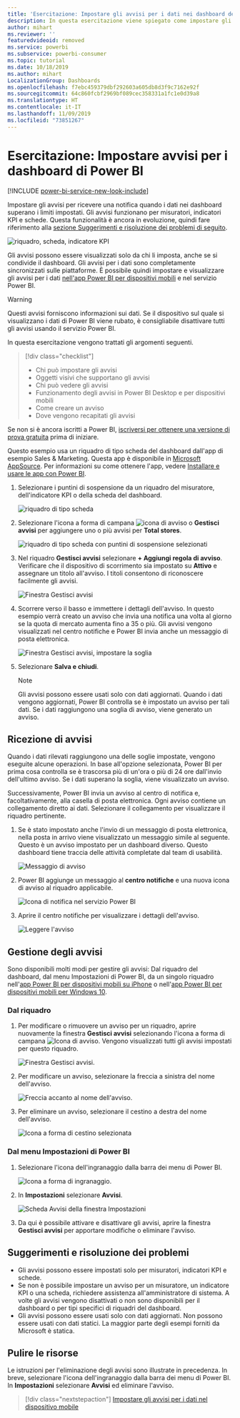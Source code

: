 ```yaml
---
title: 'Esercitazione: Impostare gli avvisi per i dati nei dashboard del servizio Power BI'
description: In questa esercitazione viene spiegato come impostare gli avvisi per ricevere una notifica quando i dati in un dashboard superano i limiti impostati nel servizio Microsoft Power BI.
author: mihart
ms.reviewer: ''
featuredvideoid: removed
ms.service: powerbi
ms.subservice: powerbi-consumer
ms.topic: tutorial
ms.date: 10/18/2019
ms.author: mihart
LocalizationGroup: Dashboards
ms.openlocfilehash: f7ebc459379dbf292603a605db8d3f9c7162e92f
ms.sourcegitcommit: 64c860fcbf2969bf089cec358331a1fc1e0d39a8
ms.translationtype: HT
ms.contentlocale: it-IT
ms.lasthandoff: 11/09/2019
ms.locfileid: "73851267"
---
```

# <a name="tutorial-set-dashboard-alerts-on-power-bi-dashboards"></a>Esercitazione: Impostare avvisi per i dashboard di Power BI

[!INCLUDE [power-bi-service-new-look-include](../includes/power-bi-service-new-look-include.md)]

Impostare gli avvisi per ricevere una notifica quando i dati nei dashboard superano i limiti impostati. Gli avvisi funzionano per misuratori, indicatori KPI e schede. Questa funzionalità è ancora in evoluzione, quindi fare riferimento alla [sezione Suggerimenti e risoluzione dei problemi di seguito](#tips-and-troubleshooting).

![riquadro, scheda, indicatore KPI](media/end-user-alerts/card-gauge-kpi.png)

Gli avvisi possono essere visualizzati solo da chi li imposta, anche se si condivide il dashboard. Gli avvisi per i dati sono completamente sincronizzati sulle piattaforme. È possibile quindi impostare e visualizzare gli avvisi per i dati [nell'app Power BI per dispositivi mobili](mobile/mobile-set-data-alerts-in-the-mobile-apps.md) e nel servizio Power BI. 

> [!WARNING]
> Questi avvisi forniscono informazioni sui dati. Se il dispositivo sul quale si visualizzano i dati di Power BI viene rubato, è consigliabile disattivare tutti gli avvisi usando il servizio Power BI.
> 

In questa esercitazione vengono trattati gli argomenti seguenti.
> [!div class="checklist"]
> * Chi può impostare gli avvisi
> * Oggetti visivi che supportano gli avvisi
> * Chi può vedere gli avvisi
> * Funzionamento degli avvisi in Power BI Desktop e per dispositivi mobili
> * Come creare un avviso
> * Dove vengono recapitati gli avvisi

Se non si è ancora iscritti a Power BI, [iscriversi per ottenere una versione di prova gratuita](https://app.powerbi.com/signupredirect?pbi_source=web) prima di iniziare.

Questo esempio usa un riquadro di tipo scheda del dashboard dall'app di esempio Sales & Marketing. Questa app è disponibile in [Microsoft AppSource](https://appsource.microsoft.com). Per informazioni su come ottenere l'app, vedere [Installare e usare le app con Power BI](end-user-app-view.md).

1. Selezionare i puntini di sospensione da un riquadro del misuratore, dell'indicatore KPI o della scheda del dashboard.
   
   ![riquadro di tipo scheda](media/end-user-alerts/power-bi-cards.png)
2. Selezionare l'icona a forma di campana ![icona di avviso](media/end-user-alerts/power-bi-bell-icon.png) o **Gestisci avvisi** per aggiungere uno o più avvisi per **Total stores**.

   ![riquadro di tipo scheda con puntini di sospensione selezionati](media/end-user-alerts/power-bi-ellipses.png)

   
1. Nel riquadro **Gestisci avvisi** selezionare **+ Aggiungi regola di avviso**.  Verificare che il dispositivo di scorrimento sia impostato su **Attivo** e assegnare un titolo all'avviso. I titoli consentono di riconoscere facilmente gli avvisi.
   
   ![Finestra Gestisci avvisi](media/end-user-alerts/power-bi-manage-alert.png)
4. Scorrere verso il basso e immettere i dettagli dell'avviso.  In questo esempio verrà creato un avviso che invia una notifica una volta al giorno se la quota di mercato aumenta fino a 35 o più. Gli avvisi vengono visualizzati nel centro notifiche e Power BI invia anche un messaggio di posta elettronica.
   
   ![Finestra Gestisci avvisi, impostare la soglia](media/end-user-alerts/power-bi-manage-alert-details.png)
5. Selezionare **Salva e chiudi**.
 
   > [!NOTE]
   > Gli avvisi possono essere usati solo con dati aggiornati. Quando i dati vengono aggiornati, Power BI controlla se è impostato un avviso per tali dati. Se i dati raggiungono una soglia di avviso, viene generato un avviso. 
   > 

## <a name="receiving-alerts"></a>Ricezione di avvisi
Quando i dati rilevati raggiungono una delle soglie impostate, vengono eseguite alcune operazioni. In base all'opzione selezionata, Power BI per prima cosa controlla se è trascorsa più di un'ora o più di 24 ore dall'invio dell'ultimo avviso. Se i dati superano la soglia, viene visualizzato un avviso.

Successivamente, Power BI invia un avviso al centro di notifica e, facoltativamente, alla casella di posta elettronica. Ogni avviso contiene un collegamento diretto ai dati. Selezionare il collegamento per visualizzare il riquadro pertinente.  

1. Se è stato impostato anche l'invio di un messaggio di posta elettronica, nella posta in arrivo viene visualizzato un messaggio simile al seguente. Questo è un avviso impostato per un dashboard diverso. Questo dashboard tiene traccia delle attività completate dal team di usabilità.
   
   ![Messaggio di avviso](media/end-user-alerts/power-bi-alert-email.png)
2. Power BI aggiunge un messaggio al **centro notifiche** e una nuova icona di avviso al riquadro applicabile.
   
   ![Icona di notifica nel servizio Power BI](media/end-user-alerts/power-bi-task-alert.png)
3. Aprire il centro notifiche per visualizzare i dettagli dell'avviso.
   
    ![Leggere l'avviso](media/end-user-alerts/power-bi-notification.png)
   
  

## <a name="managing-alerts"></a>Gestione degli avvisi

Sono disponibili molti modi per gestire gli avvisi: Dal riquadro del dashboard, dal menu Impostazioni di Power BI, da un singolo riquadro nell'[app Power BI per dispositivi mobili su iPhone](mobile/mobile-set-data-alerts-in-the-mobile-apps.md) o nell'[app Power BI per dispositivi mobili per Windows 10](mobile/mobile-set-data-alerts-in-the-mobile-apps.md).

### <a name="from-the-tile-itself"></a>Dal riquadro

1. Per modificare o rimuovere un avviso per un riquadro, aprire nuovamente la finestra **Gestisci avvisi** selezionando l'icona a forma di campana ![Icona di avviso](media/end-user-alerts/power-bi-bell-icon.png). Vengono visualizzati tutti gli avvisi impostati per questo riquadro.
   
    ![Finestra Gestisci avvisi](media/end-user-alerts/power-bi-manage-alerts.png).
2. Per modificare un avviso, selezionare la freccia a sinistra del nome dell'avviso.
   
    ![Freccia accanto al nome dell'avviso](media/end-user-alerts/power-bi-modify-alert.png).
3. Per eliminare un avviso, selezionare il cestino a destra del nome dell'avviso.
   
      ![Icona a forma di cestino selezionata](media/end-user-alerts/power-bi-alert-delete.png)

### <a name="from-the-power-bi-settings-menu"></a>Dal menu Impostazioni di Power BI

1. Selezionare l'icona dell'ingranaggio dalla barra dei menu di Power BI.
   
    ![Icona a forma di ingranaggio](media/end-user-alerts/powerbi-gear-icon.png).
2. In **Impostazioni** selezionare **Avvisi**.
   
    ![Scheda Avvisi della finestra Impostazioni](media/end-user-alerts/power-bi-alert-settings.png)
3. Da qui è possibile attivare e disattivare gli avvisi, aprire la finestra **Gestisci avvisi** per apportare modifiche o eliminare l'avviso.

## <a name="tips-and-troubleshooting"></a>Suggerimenti e risoluzione dei problemi 

* Gli avvisi possono essere impostati solo per misuratori, indicatori KPI e schede.
* Se non è possibile impostare un avviso per un misuratore, un indicatore KPI o una scheda, richiedere assistenza all'amministratore di sistema. A volte gli avvisi vengono disattivati o non sono disponibili per il dashboard o per tipi specifici di riquadri del dashboard.
* Gli avvisi possono essere usati solo con dati aggiornati. Non possono essere usati con dati statici. La maggior parte degli esempi forniti da Microsoft è statica. 


## <a name="clean-up-resources"></a>Pulire le risorse
Le istruzioni per l'eliminazione degli avvisi sono illustrate in precedenza. In breve, selezionare l'icona dell'ingranaggio dalla barra dei menu di Power BI. In **Impostazioni** selezionare **Avvisi** ed eliminare l'avviso.

> [!div class="nextstepaction"]
> [Impostare gli avvisi per i dati nel dispositivo mobile](mobile/mobile-set-data-alerts-in-the-mobile-apps.md)


